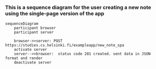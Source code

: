### This is a sequence diagram for the user creating a new note using the single-page version of the app
```mermaid
sequenceDiagram
    participant browser
    participant server

    browser->>server: POST https://studies.cs.helsinki.fi/exampleapp/new_note_spa
    activate server
    server-->>browser:  status code 201 created. sent data in JSON format and render
    deactivate server
```
